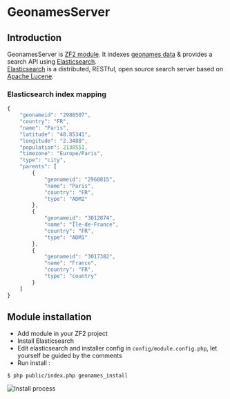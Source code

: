 GeonamesServer
==============

Introduction
------------

GeonamesServer is [ZF2 module](http://framework.zend.com/). It indexes [geonames data](http://www.geonames.org/) &amp; provides a search API using [Elasticsearch](http://www.elasticsearch.org/).  
[Elasticsearch](http://www.elasticsearch.org/) is a distributed, RESTful, open source search server based on [Apache Lucene](http://lucene.apache.org/).

### Elasticsearch index mapping
```javascript
{
    "geonameid": "2988507",
    "country": "FR",
    "name": "Paris",
    "latitude": "48.85341",
    "longitude": "2.3488",
    "population": 2138551,
    "timezone": "Europe/Paris",
    "type": "city",
    "parents": [
        {
            "geonameid": "2968815",
            "name": "Paris",
            "country": "FR",
            "type": "ADM2"
        },
        {
            "geonameid": "3012874",
            "name": "Île-de-France",
            "country": "FR",
            "type": "ADM1"
        },
        {
            "geonameid": "3017382",
            "name": "France",
            "country": "FR",
            "type": "country"
        }
    ]
}
```

Module installation
------------

 * Add module in your ZF2 project
 * Install Elasticsearch
 * Edit elasticsearch and installer config in `config/module.config.php`, let yourself be guided by the comments
 * Run install :

```shell
$ php public/index.php geonames_install
```

![Install process](http://dl.dropbox.com/u/6242254/install.jpg)
